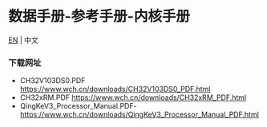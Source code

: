# 数据手册-参考手册-内核手册

[EN](README.md) | 中文

### 下载网址

- CH32V103DS0.PDF  https://www.wch.cn/downloads/CH32V103DS0_PDF.html
- CH32xRM.PDF  https://www.wch.cn/downloads/CH32xRM_PDF.html
- QingKeV3_Processor_Manual.PDF-https://www.wch.cn/downloads/QingKeV3_Processor_Manual_PDF.html